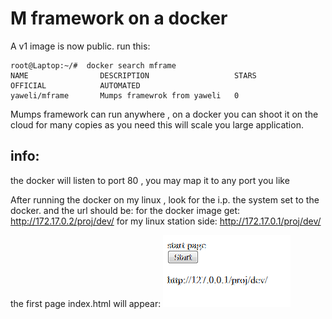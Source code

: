 # M framework on a docker

A v1 image is now public.
run this:
```
root@Laptop:~/#  docker search mframe
NAME                DESCRIPTION                   STARS               OFFICIAL            AUTOMATED
yaweli/mframe       Mumps framewrok from yaweli   0
```

Mumps framework can run anywhere , on a docker you can shoot it on the cloud for many copies as you need this will scale you large application. 

## info:
the docker will listen to port 80 , you may map it to any port you like


After running the docker on my linux , look for the i.p. the system set to the docker.
and the url should be:
for the docker image get:
http://172.17.0.2/proj/dev/
for my linux station side:
http://172.17.0.1/proj/dev/

the first page index.html will appear:
![](dev1.png)






<!--stackedit_data:
eyJoaXN0b3J5IjpbLTExNTkwNzA4ODVdfQ==
-->